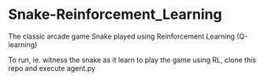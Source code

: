 # Snake-Reinforcement_Learning
The classic arcade game Snake played using Reinforcement Learning (Q-learning)

To run, ie. witness the snake as it learn to play the game using RL, clone this repo and execute agent.py
